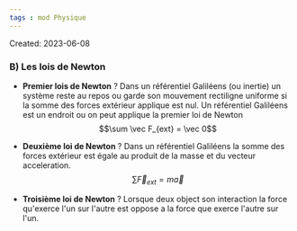 ```yaml
---
tags : mod Physique
---
```

Created: 2023-06-08

### **B)** Les lois de Newton

- **Premier lois de Newton** 
  ?
Dans un référentiel Galiléens (ou inertie) un système reste au repos ou garde son mouvement rectiligne uniforme si la somme des forces extérieur applique est nul.
Un référentiel Galiléens est un endroit ou on peut applique la premier loi de Newton
$$\sum \vec F_{ext} = \vec 0$$

- **Deuxième loi de Newton**
?
Dans un référentiel Galiléens la somme des forces extérieur est égale au produit de la masse et du vecteur acceleration.
$$\sum \vec F_{ext} = m\vec a$$
- **Troisième loi de Newton**
?
Lorsque deux object son interaction la force qu'exerce l'un sur l'autre est oppose a la force que exerce l'autre sur l'un.
<!--SR:!2023-09-08,1,230-->
